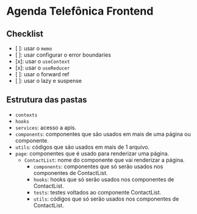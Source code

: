 # Agenda Telefônica Frontend

## Checklist

- [ ]: usar o `memo`
- [ ]: usar configurar o error boundaries
- [x]: usar o `useContext`
- [x]: usar o `useReducer`
- [ ]: usar o forward ref
- [ ]: usar o lazy e suspense

## Estrutura das pastas

- `contexts`
- `hooks`
- `services`: acesso a apis.
- `components`: componentes que são usados em mais de uma página ou componente.
- `utils`: códigos que são usados em mais de 1 arquivo.
- `page`: componentes que é usado para renderizar uma página.
  - `ContactList`: nome do componente que vai renderizar a página.
    - `components`: componentes que só serão usados nos componentes de ContactList.
    - `hooks`: hooks que só serão usados nos componentes de ContactList.
    - `tests`: testes voltados ao componente ContactList.
    - `utils`: códigos que só serão usados nos componentes de ContactList.